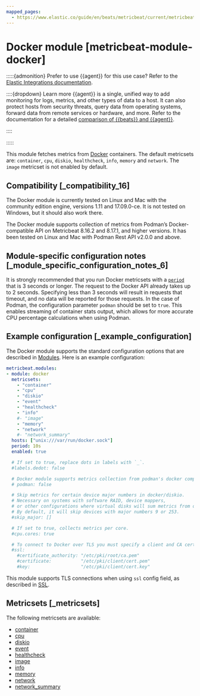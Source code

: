 ```yaml
---
mapped_pages:
  - https://www.elastic.co/guide/en/beats/metricbeat/current/metricbeat-module-docker.html
---
```


<!-- This file is generated! See scripts/docs_collector.py -->

# Docker module [metricbeat-module-docker]

:::::{admonition} Prefer to use {{agent}} for this use case?
Refer to the [Elastic Integrations documentation](integration-docs://reference/docker/index.md).

::::{dropdown} Learn more
{{agent}} is a single, unified way to add monitoring for logs, metrics, and other types of data to a host. It can also protect hosts from security threats, query data from operating systems, forward data from remote services or hardware, and more. Refer to the documentation for a detailed [comparison of {{beats}} and {{agent}}](docs-content://reference/fleet/index.md).

::::


:::::


This module fetches metrics from [Docker](https://www.docker.com/) containers. The default metricsets are: `container`, `cpu`, `diskio`, `healthcheck`, `info`, `memory` and `network`. The `image` metricset is not enabled by default.


## Compatibility [_compatibility_16]

The Docker module is currently tested on Linux and Mac with the community edition engine, versions 1.11 and 17.09.0-ce. It is not tested on Windows, but it should also work there.

The Docker module supports collection of metrics from Podman’s Docker-compatible API on Metricbeat 8.16.2 and 8.17.1, and higher versions. It has been tested on Linux and Mac with Podman Rest API v2.0.0 and above.


## Module-specific configuration notes [_module_specific_configuration_notes_6]

It is strongly recommended that you run Docker metricsets with a [`period`](/reference/metricbeat/configuration-metricbeat.md#metricset-period) that is 3 seconds or longer. The request to the Docker API already takes up to 2 seconds. Specifying less than 3 seconds will result in requests that timeout, and no data will be reported for those requests. In the case of Podman, the configuration parameter `podman` should be set to `true`. This enables streaming of container stats output, which allows for more accurate CPU percentage calculations when using Podman.


## Example configuration [_example_configuration]

The Docker module supports the standard configuration options that are described in [Modules](/reference/metricbeat/configuration-metricbeat.md). Here is an example configuration:

```yaml
metricbeat.modules:
- module: docker
  metricsets:
    - "container"
    - "cpu"
    - "diskio"
    - "event"
    - "healthcheck"
    - "info"
    #- "image"
    - "memory"
    - "network"
    #- "network_summary"
  hosts: ["unix:///var/run/docker.sock"]
  period: 10s
  enabled: true

  # If set to true, replace dots in labels with `_`.
  #labels.dedot: false

  # Docker module supports metrics collection from podman's docker compatible API. In case of podman set to true.
  # podman: false

  # Skip metrics for certain device major numbers in docker/diskio. 
  # Necessary on systems with software RAID, device mappers, 
  # or other configurations where virtual disks will sum metrics from other disks.
  # By default, it will skip devices with major numbers 9 or 253.
  #skip_major: []

  # If set to true, collects metrics per core.
  #cpu.cores: true

  # To connect to Docker over TLS you must specify a client and CA certificate.
  #ssl:
    #certificate_authority: "/etc/pki/root/ca.pem"
    #certificate:           "/etc/pki/client/cert.pem"
    #key:                   "/etc/pki/client/cert.key"
```

This module supports TLS connections when using `ssl` config field, as described in [SSL](/reference/metricbeat/configuration-ssl.md).


## Metricsets [_metricsets]

The following metricsets are available:

* [container](/reference/metricbeat/metricbeat-metricset-docker-container.md)
* [cpu](/reference/metricbeat/metricbeat-metricset-docker-cpu.md)
* [diskio](/reference/metricbeat/metricbeat-metricset-docker-diskio.md)
* [event](/reference/metricbeat/metricbeat-metricset-docker-event.md)
* [healthcheck](/reference/metricbeat/metricbeat-metricset-docker-healthcheck.md)
* [image](/reference/metricbeat/metricbeat-metricset-docker-image.md)
* [info](/reference/metricbeat/metricbeat-metricset-docker-info.md)
* [memory](/reference/metricbeat/metricbeat-metricset-docker-memory.md)
* [network](/reference/metricbeat/metricbeat-metricset-docker-network.md)
* [network_summary](/reference/metricbeat/metricbeat-metricset-docker-network_summary.md)
